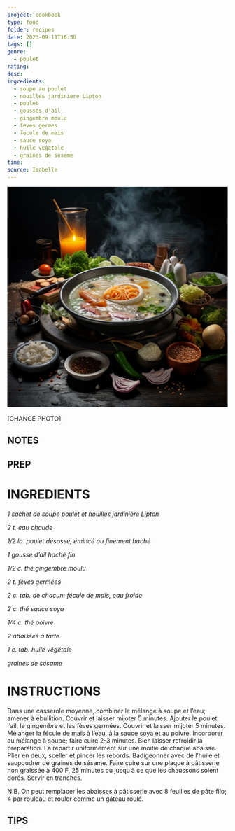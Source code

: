 ```yaml
---
project: cookbook
type: food
folder: recipes
date: 2023-09-11T16:50
tags: []
genre:
  - poulet
rating: 
desc: 
ingredients:
  - soupe au poulet
  - nouilles jardiniere Lipton
  - poulet
  - gousses d'ail
  - gingembre moulu
  - feves germes
  - fecule de mais
  - sauce soya
  - huile vegetale
  - graines de sesame
time: 
source: Isabelle
---
```


![IMAGE](_default.png)


[CHANGE PHOTO]


## NOTES




## PREP


# INGREDIENTS

_1 sachet de soupe poulet et nouilles_
_jardinière Lipton_

_2 t. eau chaude_

_1/2 lb. poulet désossé, émincé ou_
_finement haché_

_1 gousse d’ail haché fin_

_1/2 c. thé gingembre moulu_

_2 t. fèves germées_

_2 c. tab. de chacun: fécule de maïs, eau_
_froide_

_2 c. thé sauce soya_

_1/4 c. thé poivre_

_2 abaisses à tarte_

_1 c. tab. huile végétale_

_graines de sésame_




# INSTRUCTIONS

Dans une casserole moyenne, combiner le
mélange à soupe et l’eau; amener à ébullition.
Couvrir et laisser mijoter 5 minutes. Ajouter le
poulet, l’ail, le gingembre et les fèves germées.
Couvrir et laisser mijoter 5 minutes. Mélanger
la fécule de maïs à l’eau, à la sauce soya et
au poivre. Incorporer au mélange à soupe;
faire cuire 2-3 minutes. Bien laisser refroidir
la préparation. La repartir uniformément sur
une moitié de chaque abaisse. Plier en deux,
sceller et pincer les rebords. Badigeonner
avec de l’huile et saupoudrer de graines de
sésame. Faire cuire sur une plaque à pâtisserie
non graissée à 400 F, 25 minutes ou
jusqu’à ce que les chaussons soient dorés.
Servir en tranches.

N.B. On peut remplacer les abaisses à pâtisserie
avec 8 feuilles de pâte filo; 4 par rouleau
et rouler comme un gâteau roulé.


## TIPS



